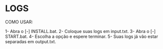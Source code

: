 # LOGS #

COMO USAR:

1- Abra o [-] INSTALL.bat.
2- Coloque suas logs em input.txt.
3- Abra o [-] START.bat.
4- Escolha a opção e espere terminar.
5- Suas logs já vão estar separadas em output.txt.

